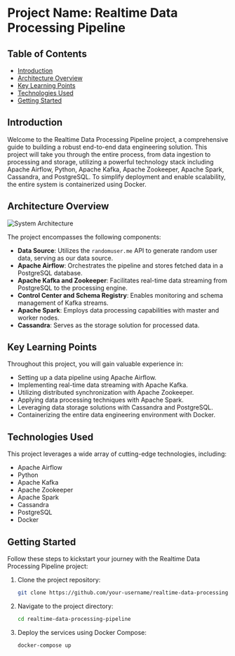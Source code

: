 # Project Name: Realtime Data Processing Pipeline

## Table of Contents
- [Introduction](#introduction)
- [Architecture Overview](#architecture-overview)
- [Key Learning Points](#key-learning-points)
- [Technologies Used](#technologies-used)
- [Getting Started](#getting-started)

## Introduction

Welcome to the Realtime Data Processing Pipeline project, a comprehensive guide to building a robust end-to-end data engineering solution. This project will take you through the entire process, from data ingestion to processing and storage, utilizing a powerful technology stack including Apache Airflow, Python, Apache Kafka, Apache Zookeeper, Apache Spark, Cassandra, and PostgreSQL. To simplify deployment and enable scalability, the entire system is containerized using Docker.

## Architecture Overview

![System Architecture](https://github.com/krishna7356/Realtime-Data-Processing-Pipelin/blob/main/Architecture-Diagram.jpeg)

The project encompasses the following components:

- **Data Source**: Utilizes the `randomuser.me` API to generate random user data, serving as our data source.
- **Apache Airflow**: Orchestrates the pipeline and stores fetched data in a PostgreSQL database.
- **Apache Kafka and Zookeeper**: Facilitates real-time data streaming from PostgreSQL to the processing engine.
- **Control Center and Schema Registry**: Enables monitoring and schema management of Kafka streams.
- **Apache Spark**: Employs data processing capabilities with master and worker nodes.
- **Cassandra**: Serves as the storage solution for processed data.

## Key Learning Points

Throughout this project, you will gain valuable experience in:

- Setting up a data pipeline using Apache Airflow.
- Implementing real-time data streaming with Apache Kafka.
- Utilizing distributed synchronization with Apache Zookeeper.
- Applying data processing techniques with Apache Spark.
- Leveraging data storage solutions with Cassandra and PostgreSQL.
- Containerizing the entire data engineering environment with Docker.

## Technologies Used

This project leverages a wide array of cutting-edge technologies, including:

- Apache Airflow
- Python
- Apache Kafka
- Apache Zookeeper
- Apache Spark
- Cassandra
- PostgreSQL
- Docker

## Getting Started

Follow these steps to kickstart your journey with the Realtime Data Processing Pipeline project:

1. Clone the project repository:
    ```bash
    git clone https://github.com/your-username/realtime-data-processing-pipeline.git
    ```

2. Navigate to the project directory:
    ```bash
    cd realtime-data-processing-pipeline
    ```

3. Deploy the services using Docker Compose:
    ```bash
    docker-compose up
    ```

